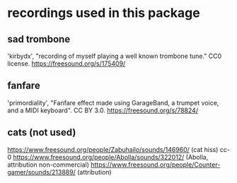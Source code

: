 # recordings used in this package

## sad trombone

'kirbydx', "recording of myself playing a well known trombone tune." CC0 license.  https://freesound.org/s/175409/


## fanfare

'primordiality', "Fanfare effect made using GarageBand, a trumpet voice, and a MIDI keyboard". CC BY 3.0. https://freesound.org/s/78824/

## cats (not used)

https://www.freesound.org/people/Zabuhailo/sounds/146960/ (cat hiss)
cc-0
https://www.freesound.org/people/Abolla/sounds/322012/ (Abolla, attribution non-commercial)
https://www.freesound.org/people/Counter-gamer/sounds/213889/ (attribution)



